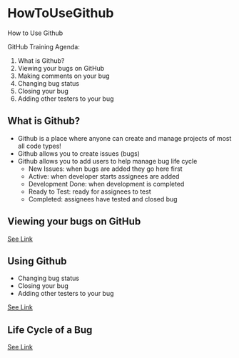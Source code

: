 # HowToUseGithub
How to Use Github

GitHub Training Agenda:
1.	What is Github?
2.	Viewing your bugs on GitHub
3.	Making comments on your bug
4.	Changing bug status 
5.	Closing your bug
6.	Adding other testers to your bug

## What is Github?
- Github is a place where anyone can create and manage projects of most all code types! 
- Github allows you to create issues (bugs) 
- Github allows you to add users to help manage bug life cycle
  - New Issues: when bugs are added they go here first
  - Active: when developer starts assignees are added 
  - Development Done: when development is completed
  - Ready to Test: ready for assignees to test
  - Completed: assignees have tested and closed bug
  
## Viewing your bugs on GitHub
<a href="http://ior.ad/xQr" target="_blank">See Link</a>

## Using Github
- Changing bug status 
- Closing your bug
- Adding other testers to your bug

<a href="http://ior.ad/xQm" target="_blank">See Link</a>

## Life Cycle of a Bug
<a href="https://aquaaerobic.github.io/HowToUseGithub/Bug" target="_blank">See Link</a>

